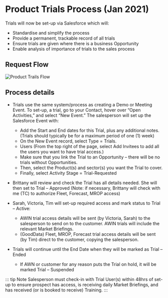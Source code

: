 # Product Trials Process (Jan 2021)

Trials will now be set-up via Salesforce which will:

- Standardise and simplify the process
- Provide a permanent, trackable record of all trials
- Ensure trials are given where there is a business Opportunity
- Enable analysis of importance of trials to the sales process

## Request Flow

![Product Trails Flow](/media/Product_trials_flow.png)

## Process details

- Trials use the same system/process as creating a Demo or Meeting Event. To set-up, a trial, go to your Contact, hover over “Open Activities,” and select “New Event.” The salesperson will set up the Salesforce Event with:

  - Add the Start and End dates for this Trial, plus any additional notes. (Trials should typically be for a maximum period of one (1) week)
  - On the New Event record, select Type = Trials.
  - Users (From the top right of the page, select Add Invitees to add all the users you want to have trial access.)
  - Make sure that you link the Trial to an Opportunity – there will be no trials without Opportunities.
  - Then, select the Product(s) and sector(s) you want the Trial to cover.
  - Finally, select Activity Stage = Trial-Requested

- Brittany will review and check the Trial has all details needed. She will then set to Trial – Approved (Note: if necessary, Brittany will check with me (TC) to authorize Fleet, Forecast, MROP access)

- Sarah, Victoria, Tim will set-up required access and mark status to Trial – Active:

  - AWIN trial access details will be sent (by Victoria, Sarah) to the salesperson to send on to the customer. AWIN trials will include the relevant Market Briefings.
  - (GoodData) Fleet, MROP, Forecast trial access details will be sent (by Tim) direct to the customer, copying the salesperson.

- Trials will continue until the End Date when they will be marked as Trial – Ended

  - If AWN or customer for any reason puts the Trial on hold, it will be marked Trial – Suspended

::: tip Note
Salesperson must check-in with Trial User(s) within 48hrs of set-up to ensure prospect has access, is receiving daily Market Briefings, and has received (or is booked to receive) Training.
:::
